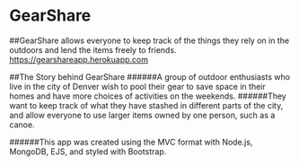 # GearShare
##GearShare allows everyone to keep track of the things they rely on in the outdoors and lend the items freely to friends.
https://gearshareapp.herokuapp.com

##The Story behind GearShare
######A group of outdoor enthusiasts who live in the city of Denver wish to pool their gear to save space in their homes and have more choices of activities on the weekends.
######They want to keep track of what they have stashed in different parts of the city, and allow everyone to use larger items owned by one person, such as a canoe. 

######This app was created using the MVC format with Node.js, MongoDB, EJS, and styled with Bootstrap.
